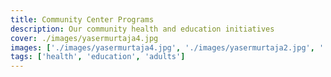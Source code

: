 ```yaml
---
title: Community Center Programs
description: Our community health and education initiatives
cover: ./images/yasermurtaja4.jpg
images: ['./images/yasermurtaja4.jpg', './images/yasermurtaja2.jpg', './images/yasermurtaja3.jpg']
tags: ['health', 'education', 'adults']
---
```

